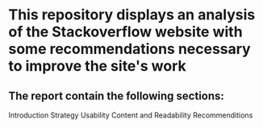 # This repository displays an analysis of the Stackoverflow website with some recommendations necessary to improve the site's work
## The report contain the following sections:
Introduction
Strategy
Usability
Content and Readability
Recommenditions
